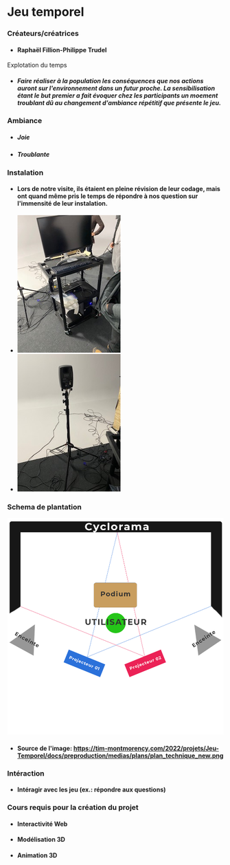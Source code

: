 # Jeu temporel

### Créateurs/créatrices
* #### Raphaël Fillion-Philippe Trudel

Explotation du temps
* ##### Faire réaliser à la population les conséquences que nos actions auront sur l'environnement dans un  futur proche. La sensibilisation étant le but premier a fait évoquer chez les participants un moement troublant dû au changement d'ambiance répétitif que présente le jeu.

### Ambiance
* ##### Joie
* ##### Troublante

### Instalation
* #### Lors de notre visite, ils étaient en pleine révision de leur codage, mais ont quand même pris le temps de répondre à nos question sur l'immensité de leur instalation.
* ![image_station_ordi](photographie/image_station_ordi.jpg)
* ![image_haut_parleurs](photographie/image_haut_parleurs.jpg)


### Schema de plantation
![image_jeu_temporel](photographie/image_jeu_temporel.png)
* #### Source de l'image: https://tim-montmorency.com/2022/projets/Jeu-Temporel/docs/preproduction/medias/plans/plan_technique_new.png
 
### Intéraction 
* #### Intéragir avec les jeu (ex.: répondre aux questions)

### Cours requis pour la création du projet
* #### Interactivité Web
* #### Modélisation 3D
* #### Animation 3D
